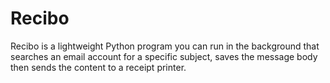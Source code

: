 # Recibo

Recibo is a lightweight Python program you can run in the background that searches an email account for a specific subject, saves the message body then sends the content to a receipt printer.
